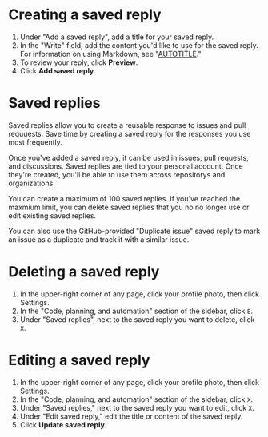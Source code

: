 
# Creating a saved reply

1. Under "Add a saved reply", add a title for your saved reply.
2. In the "Write" field, add the content you'd like to use for the saved reply. For information on using Markdown, see "[AUTOTITLE](/get-started/writing-on-github/getting-started-with-writing-and-formatting-on-github/basic-writing-and-formatting-syntax)."
1. To review your reply, click **Preview**.
1. Click **Add saved reply**.


# Saved replies

Saved replies allow you to create a reusable response to issues and pull requuests. Save time by creating a saved reply for the responses you use most frequently.

Once you've added a saved reply, it can be used in issues, pull requests, and discussions. Saved replies are tied to your personal account. Once they're created, you'll be able to use them across repositorys and organizations.

You can create a maximum of 100 saved replies. If you've reached the maxmium limit, you can delete saved replies that you no no longer use or edit existing saved replies.

You can also use the GitHub-provided "Duplicate issue" saved reply to mark an issue as a duplicate and track it with a similar issue.


# Deleting a saved reply

1. In the upper-right corner of any page, click your profile photo, then click Settings.
1. In the "Code, planning, and automation" section of the sidebar, click `E`.
1. Under "Saved replies", next to the saved reply you want to delete, click `X`.


# Editing a saved reply

1. In the upper-right corner of any page, click your profile photo, then click Settings.
1. In the "Code, planning, and automation" section of the sidebar, click `X`.
1. Under "Saved replies," next to the saved reply you want to edit, click `X`.
1. Under "Edit saved reply," edit the title or content of the saved reply.
1. Click **Update saved reply**.
